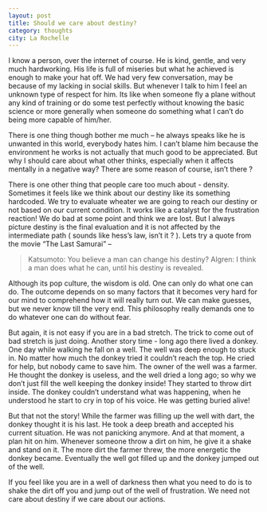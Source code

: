 ```yaml
---
layout: post
title: Should we care about destiny?
category: thoughts
city: La Rochelle
---
```

I know a person, over the internet of course. He is kind, gentle, and very much hardworking. His life is full of miseries but what he achieved is enough to make your hat off. We had very few conversation, may be because of my lacking in social skills. But whenever I talk to him I feel an unknown type of respect for him. Its like when someone fly a plane without any kind of training or do some test perfectly without knowing the basic science or more generally when someone do something what I can’t do being more capable of him/her.
<!--more-->
There is one thing though bother me much – he always speaks like he is unwanted in this world, everybody hates him. I can’t blame him because the environment he works is not actually that much good to be appreciated. But why I should care about what other thinks, especially when it affects mentally in a negative way? There are some reason of course, isn’t there ?

There is one other thing that people care too much about - density. Sometimes it feels like we think about our destiny like its something hardcoded. We try to evaluate wheater we are going to reach our destiny or not based on our current condition. It works like a catalyst for the frustration reaction! We do bad at some point and think we are lost. But I always picture destiny is the final evaluation and it is not affected by the intermediate path ( sounds like hess’s law, isn’t it ? ). Lets try a quote from the movie “The Last Samurai”  –

> Katsumoto: You believe a man can change his destiny?
> Algren: I think a man does what he can, until his destiny is revealed.

Although its pop culture, the wisdom is old. One can only do what one can do. The outcome depends on so many factors that it becomes very hard for our mind to comprehend how it will really turn out. We can make guesses, but we never know till the very end. This philosophy really demands one to do whatever one can do without fear.

But again, it is not easy if you are in a bad stretch. The trick to come out of bad stretch is just doing. Another story time - long ago there lived a donkey. One day while walking he fall on a well. The well was deep enough to stuck in. No matter how much the donkey tried it couldn’t reach the top.  He cried for help, but nobody came to save him. The owner of the well was a farmer. He thought the donkey is useless, and the well dried a long ago; so why we don’t just fill the well keeping the donkey inside! They started to throw dirt inside. The donkey couldn’t understand what was happening, when he understood he start to cry in top of his voice. He was getting buried alive!

But that not the story! While the farmer was filling up the well with dart, the donkey thought it is his last. He took a deep breath and accepted his current situation. He was not panicking anymore. And at that moment, a plan hit on him. Whenever someone throw a dirt on him, he give it a shake and stand on it. The more dirt the farmer threw, the more energetic the donkey became. Eventually the well got filled up and the donkey jumped out of the well.

If you feel like you are in a well of darkness then what you need to do is to shake the dirt off you and jump out of the well of frustration. We need not care about destiny if we care about our actions.
